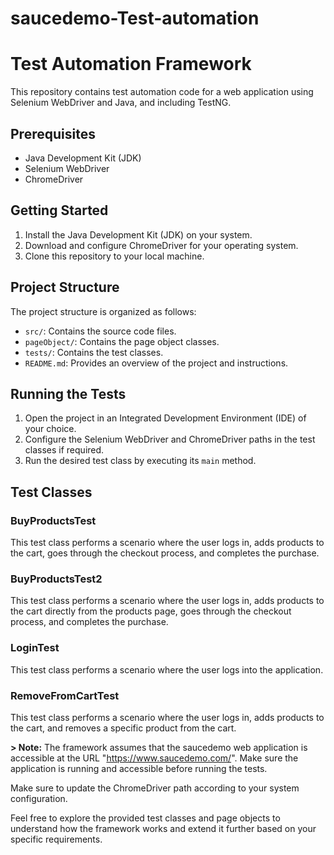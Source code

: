 # saucedemo-Test-automation
# Test Automation Framework

This repository contains test automation code for a web application using Selenium WebDriver and Java, and including TestNG.

## Prerequisites

- Java Development Kit (JDK)
- Selenium WebDriver
- ChromeDriver

## Getting Started

1. Install the Java Development Kit (JDK) on your system.
2. Download and configure ChromeDriver for your operating system.
3. Clone this repository to your local machine.

## Project Structure

The project structure is organized as follows:

- `src/`: Contains the source code files.
- `pageObject/`: Contains the page object classes.
- `tests/`: Contains the test classes.
- `README.md`: Provides an overview of the project and instructions.

## Running the Tests

1. Open the project in an Integrated Development Environment (IDE) of your choice.
2. Configure the Selenium WebDriver and ChromeDriver paths in the test classes if required.
3. Run the desired test class by executing its `main` method.

## Test Classes

### BuyProductsTest

This test class performs a scenario where the user logs in, adds products to the cart, goes through the checkout process, and completes the purchase.

### BuyProductsTest2

This test class performs a scenario where the user logs in, adds products to the cart directly from the products page, goes through the checkout process, and completes the purchase.

### LoginTest

This test class performs a scenario where the user logs into the application.

### RemoveFromCartTest

This test class performs a scenario where the user logs in, adds products to the cart, and removes a specific product from the cart.

**> Note:** The framework assumes that the saucedemo web application is accessible at the URL "https://www.saucedemo.com/". Make sure the application is running and accessible before running the tests.

Make sure to update the ChromeDriver path according to your system configuration.

Feel free to explore the provided test classes and page objects to understand how the framework works and extend it further based on your specific requirements.

